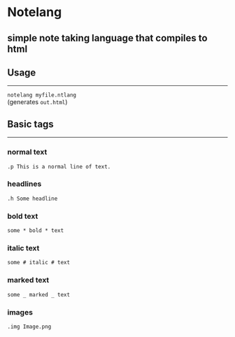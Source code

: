 # Notelang
## simple note taking language that compiles to html

## Usage
---
`notelang myfile.ntlang` <br>
(generates `out.html`)

## Basic tags
---

### normal text
`.p This is a normal line of text.`

### headlines
`.h Some headline`

### bold text
`some * bold * text`

### italic text
`some # italic # text`

### marked text
`some _ marked _ text`

### images
`.img Image.png`